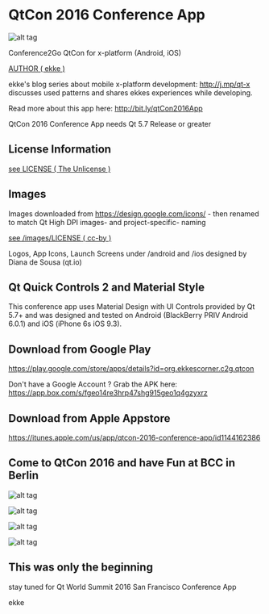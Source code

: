 # QtCon 2016 Conference App
![alt tag](https://appbus.files.wordpress.com/2016/08/qtconappicon-180x180.png  "QtCon 2016 App Logo")

Conference2Go QtCon for x-platform (Android, iOS)

[AUTHOR ( ekke )](AUTHOR.md)

ekke's blog series about mobile x-platform development: http://j.mp/qt-x discusses used patterns and shares ekkes experiences while developing.

Read more about this app here:
http://bit.ly/qtCon2016App

QtCon 2016 Conference App needs Qt 5.7 Release or greater

## License Information
[see LICENSE ( The Unlicense )](LICENSE)

## Images
Images downloaded from https://design.google.com/icons/ - then renamed to match Qt High DPI images- and project-specific- naming

[see /images/LICENSE ( cc-by )](images/LICENSE)

Logos, App Icons, Launch Screens under /android and /ios designed by
Diana de Sousa (qt.io)

## Qt Quick Controls 2 and Material Style
This conference app uses Material Design with UI Controls provided by Qt 5.7+ and was designed and tested on Android (BlackBerry PRIV Android 6.0.1) and iOS (iPhone 6s iOS 9.3).

## Download from Google Play
https://play.google.com/store/apps/details?id=org.ekkescorner.c2g.qtcon

Don't have a Google Account ? Grab the APK here: https://app.box.com/s/fgeo14re3hrp47shg915geo1q4gzyxrz

## Download from Apple Appstore
https://itunes.apple.com/us/app/qtcon-2016-conference-app/id1144162386

## Come to QtCon 2016 and have Fun at BCC in Berlin
![alt tag](https://appbus.files.wordpress.com/2016/08/01_venue.png  "QtCon 2016 Conference App at BCC in Berlin")

![alt tag](https://appbus.files.wordpress.com/2016/08/02_schedule.png  "QtCon 2016 Conference App - Schedule")

![alt tag](https://appbus.files.wordpress.com/2016/08/04_speakerlist.png  "QtCon 2016 Conference App - Speaker")

![alt tag](https://appbus.files.wordpress.com/2016/08/06_drawer.png  "QtCon 2016 Conference App - Drawer")

## This was only the beginning
stay tuned for Qt World Summit 2016 San Francisco Conference App

ekke
